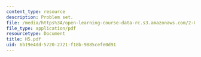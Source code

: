```yaml
---
content_type: resource
description: Problem set.
file: /media/https%3A/open-learning-course-data-rc.s3.amazonaws.com/2-008-design-and-manufacturing-ii-spring-2003/6b19e4dd57202721f18b9885cefe0d91_H5.pdf
file_type: application/pdf
resourcetype: Document
title: H5.pdf
uid: 6b19e4dd-5720-2721-f18b-9885cefe0d91
---
```

